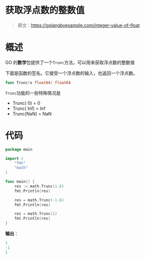 # 获取浮点数的整数值

> 原文：<https://golangbyexample.com/integer-value-of-float>

# **概述**

GO 的**数学**包提供了一个`Trunc`方法，可以用来获取浮点数的整数值

下面是函数的签名。它接受一个浮点数的输入，也返回一个浮点数。

```go
func Trunc(x float64) float64
```

`Trunc`功能的一些特殊情况是

*   Trunc( 0) = 0
*   Trunc( Inf) = Inf
*   Trunc(NaN) = NaN

# **代码**

```go
package main

import (
    "fmt"
    "math"
)

func main() {
    res := math.Trunc(1.6)
    fmt.Println(res)

    res = math.Trunc(-1.6)
    fmt.Println(res)

    res = math.Trunc(1)
    fmt.Println(res)
}
```

**输出**：

```go
1
-1
1
```